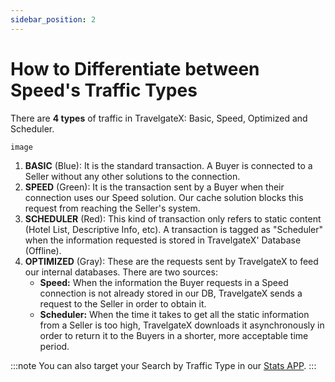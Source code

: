 ```yaml
---
sidebar_position: 2
---
```


# How to Differentiate between Speed's Traffic Types

There are **4 types** of traffic in TravelgateX: Basic, Speed, Optimized and Scheduler. 

```
image
```

1. **BASIC** (Blue): It is the standard transaction. A Buyer is connected to a Seller without any other solutions to the connection.
1. **SPEED** (Green): It is the transaction sent by a Buyer when their connection uses our Speed solution. Our cache solution blocks this request from reaching the Seller's system. 
1. **SCHEDULER** (Red): This kind of transaction only refers to static content (Hotel List, Descriptive Info, etc). A transaction is tagged as "Scheduler" when the information requested is stored in TravelgateX' Database (Offline).
1. **OPTIMIZED** (Gray): These are the requests sent by TravelgateX to feed our internal databases. There are two sources:
	- **Speed:** When the information the Buyer requests in a Speed connection is not already stored in our DB, TravelgateX sends a request to the Seller in order to obtain it.
	- **Scheduler:** When the time it takes to get all the static information from a Seller is too high, TravelgateX downloads it asynchronously in order to return it to the Buyers in a shorter, more acceptable time period.

:::note
You can also target your Search by Traffic Type in our [Stats APP](https://knowledge.travelgate.com/stats-app).
:::
 